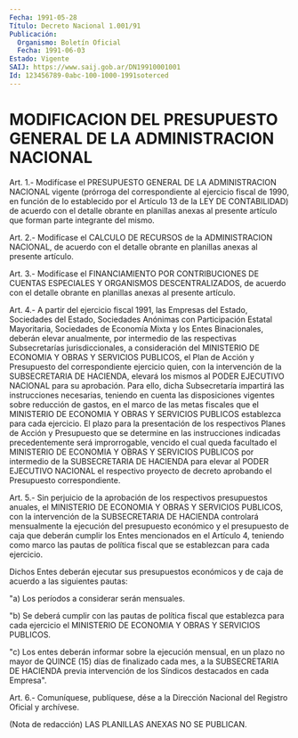```yaml
---
Fecha: 1991-05-28
Título: Decreto Nacional 1.001/91
Publicación:
  Organismo: Boletín Oficial
  Fecha: 1991-06-03
Estado: Vigente
SAIJ: https://www.saij.gob.ar/DN19910001001
Id: 123456789-0abc-100-1000-1991soterced
---
```

# MODIFICACION DEL PRESUPUESTO GENERAL DE LA ADMINISTRACION NACIONAL

<a id="1"></a>
Art. 1.- Modifícase el PRESUPUESTO GENERAL DE LA ADMINISTRACION NACIONAL  vigente (prórroga del correspondiente al ejercicio fiscal de 1990, en  función de lo establecido por el Artículo 13 de la LEY DE CONTABILIDAD)  de  acuerdo  con  el detalle obrante en planillas anexas al presente artículo que forman  parte integrante del mismo.

<a id="2"></a>
Art. 2.- Modifícase el CALCULO DE RECURSOS de la ADMINISTRACION NACIONAL,  de acuerdo con el detalle obrante en planillas anexas al presente artículo.

<a id="3"></a>
Art.  3.-  Modifícase  el FINANCIAMIENTO POR CONTRIBUCIONES DE CUENTAS ESPECIALES Y ORGANISMOS  DESCENTRALIZADOS,  de  acuerdo con el  detalle  obrante  en  planillas  anexas  al  presente artículo.

<a id="4"></a>
Art.  4.- A partir del ejercicio fiscal 1991, las Empresas del Estado, Sociedades del Estado, Sociedades Anónimas con Participación  Estatal  Mayoritaria, Sociedades de Economía Mixta y los Entes Binacionales, deberán  elevar  anualmente, por intermedio de las respectivas Subsecretarías jurisdiccionales, a consideración  del  MINISTERIO  DE  ECONOMIA Y  OBRAS  Y  SERVICIOS PUBLICOS,  el  Plan  de  Acción y Presupuesto  del  correspondiente ejercicio  quien,  con  la  intervención  de  la  SUBSECRETARIA  DE HACIENDA, elevará los mismos  al  PODER  EJECUTIVO NACIONAL para su aprobación.   Para  ello,  dicha  Subsecretaría    impartirá    las instrucciones  necesarias,  teniendo  en  cuenta  las disposiciones vigentes  sobre  reducción  de  gastos,  en el marco de  las  metas fiscales  que  el  MINISTERIO  DE  ECONOMIA  Y  OBRAS  Y  SERVICIOS PUBLICOS  establezca  para  cada  ejercicio.  El  plazo    para  la presentación de los respectivos Planes de Acción y Presupuesto  que se  determine  en  las instrucciones indicadas precedentemente será improrrogable, vencido  el  cual  queda  facultado el MINISTERIO DE ECONOMIA  Y  OBRAS  Y  SERVICIOS  PUBLICOS  por  intermedio  de  la SUBSECRETARIA DE HACIENDA para elevar al PODER  EJECUTIVO  NACIONAL el    respectivo  proyecto  de  decreto  aprobando  el  Presupuesto correspondiente.

<a id="5"></a>
Art.  5.-  Sin  perjuicio  de la aprobación de los respectivos presupuestos  anuales,  el  MINISTERIO    DE  ECONOMIA  Y  OBRAS  Y SERVICIOS  PUBLICOS,  con la intervención de  la  SUBSECRETARIA  DE HACIENDA  controlará  mensualmente  la  ejecución  del  presupuesto económico y el presupuesto  de  caja  que deberán cumplir los Entes mencionados en el Artículo 4, teniendo  como  marco  las  pautas de política  fiscal  que  se  establezcan  para  cada  ejercicio.

Dichos  Entes  deberán  ejecutar sus presupuestos económicos  y  de caja de acuerdo a las siguientes pautas:

"a) Los períodos a considerar serán mensuales.

"b)  Se  deberá cumplir con  las  pautas  de  política  fiscal  que establezca  para cada ejercicio el MINISTERIO DE ECONOMIA Y OBRAS Y SERVICIOS PUBLICOS.

"c) Los entes  deberán  informar  sobre la ejecución mensual, en un plazo no mayor de QUINCE (15) días  de  finalizado  cada  mes, a la SUBSECRETARIA  DE  HACIENDA  previa  intervención  de  los Síndicos destacados en cada Empresa".

<a id="6"></a>
Art. 6.- Comuníquese, publíquese, dése a la Dirección Nacional del Registro Oficial y archívese.

<a id="6 020"></a>
(Nota  de  redacción)  LAS  PLANILLAS  ANEXAS  NO SE PUBLICAN.